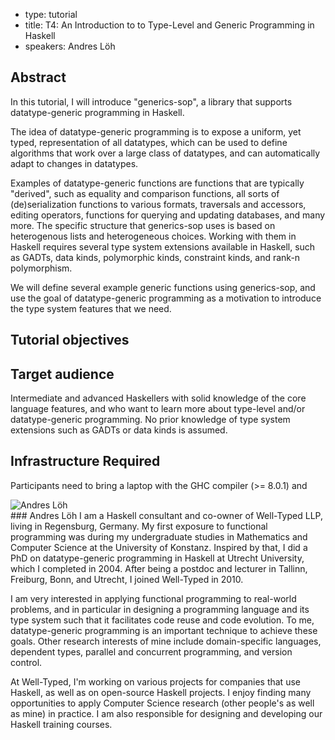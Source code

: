 - type: tutorial
- title: T4: An Introduction to to Type-Level and Generic Programming in Haskell
- speakers: Andres Löh

## Abstract
In this tutorial, I will introduce "generics-sop", a library that
supports datatype-generic programming in Haskell.

The idea of datatype-generic programming is to expose a uniform,
yet typed, representation of all datatypes, which can be used to
define algorithms that work over a large class of datatypes, and
can automatically adapt to changes in datatypes.

Examples of datatype-generic functions are functions that are typically
"derived", such as equality and comparison functions, all sorts of
(de)serialization functions to various formats, traversals and
accessors, editing operators, functions for querying and updating
databases, and many more.
The specific structure that generics-sop uses is based on heterogenous
lists and heterogeneous choices. Working with them in Haskell requires
several type system extensions available in Haskell, such as GADTs,
data kinds, polymorphic kinds, constraint kinds, and rank-n
polymorphism.

We will define several example generic functions using generics-sop,
and use the goal of datatype-generic programming as a motivation to
introduce the type system features that we need.

## Tutorial objectives


## Target audience
Intermediate and advanced Haskellers with solid knowledge
of the core language features, and who want to learn more about type-level
and/or datatype-generic programming. No prior knowledge of type system
extensions such as GADTs or data kinds is assumed.

## Infrastructure Required
Participants need to bring a laptop with the GHC compiler (>= 8.0.1) and

<div class="author media" media:type="text/omd">

<div class="image">
<div class="avatar">
<img src="img/User_silhouette_512.png" alt="Andres Löh"></img>
</div>
</div>

<div class="content" media:type="text/omd">
### Andres Löh
I am a Haskell consultant and co-owner of Well-Typed LLP, living in
Regensburg, Germany. My first exposure to functional programming was during
my undergraduate studies in Mathematics and Computer Science at the
University of Konstanz. Inspired by that, I did a PhD on datatype-generic
programming in Haskell at Utrecht University, which I completed in 2004. After
being a postdoc and lecturer in Tallinn, Freiburg, Bonn, and Utrecht, I joined
Well-Typed in 2010.

I am very interested in applying functional programming to real-world
problems, and in particular in designing a programming language and its type
system such that it facilitates code reuse and code evolution. To me,
datatype-generic programming is an important technique to achieve these goals.
Other research interests of mine include domain-specific languages, dependent
types, parallel and concurrent programming, and version control.

At Well-Typed, I'm working on various projects for companies that use Haskell,
as well as on open-source Haskell projects. I enjoy finding many opportunities
to apply Computer Science research (other people's as well as mine) in
practice. I am also responsible for designing and developing our Haskell training courses.
</div>

</div>
